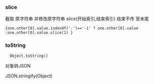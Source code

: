 &nbsp;

### slice

截取 原字符串 并修改原字符串
slice(开始索引,结束索引)
结束不传 至末尾

```
{one.other[0].value.indexOf('-')=='-1' ? one.other[0].value :one.other[0].value.slice(1) }
```

### toString

```
  Object.toString()
```
对象转JSON

JSON.stringify(Object)
